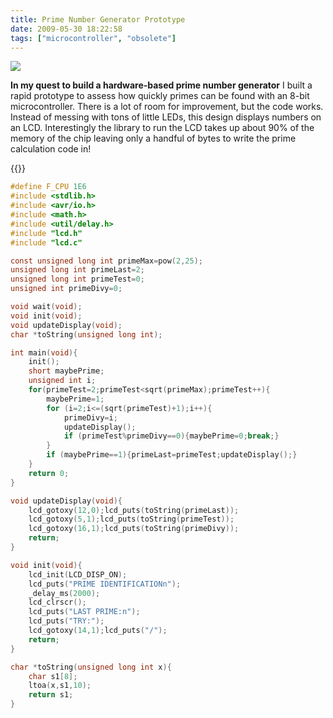 ```yaml
---
title: Prime Number Generator Prototype
date: 2009-05-30 18:22:58
tags: ["microcontroller", "obsolete"]
---
```




<div class="text-center img-border">

![](https://swharden.com/static/2009/05/30/img_1984.jpg)

</div>

__In my quest to build a hardware-based prime number generator__ I built a rapid prototype to assess how quickly primes can be found with an 8-bit microcontroller. There is a lot of room for improvement, but the code works. Instead of messing with tons of little LEDs, this design displays numbers on an LCD. Interestingly the library to run the LCD takes up about 90% of the memory of the chip leaving only a handful of bytes to write the prime calculation code in!

<div class="text-center img-border">

{{<youtube F5IkXSKWwXQ>}}

</div>

```c
#define F_CPU 1E6
#include <stdlib.h>
#include <avr/io.h>
#include <math.h>
#include <util/delay.h>
#include "lcd.h"
#include "lcd.c"

const unsigned long int primeMax=pow(2,25);
unsigned long int primeLast=2;
unsigned long int primeTest=0;
unsigned int primeDivy=0;

void wait(void);
void init(void);
void updateDisplay(void);
char *toString(unsigned long int);

int main(void){
    init();
    short maybePrime;
    unsigned int i;
    for(primeTest=2;primeTest<sqrt(primeMax);primeTest++){
        maybePrime=1;
        for (i=2;i<=(sqrt(primeTest)+1);i++){
            primeDivy=i;
            updateDisplay();
            if (primeTest%primeDivy==0){maybePrime=0;break;}
        }
        if (maybePrime==1){primeLast=primeTest;updateDisplay();}
    }
    return 0;
}

void updateDisplay(void){
    lcd_gotoxy(12,0);lcd_puts(toString(primeLast));
    lcd_gotoxy(5,1);lcd_puts(toString(primeTest));
    lcd_gotoxy(16,1);lcd_puts(toString(primeDivy));
    return;
}

void init(void){
    lcd_init(LCD_DISP_ON);
    lcd_puts("PRIME IDENTIFICATIONn");
    _delay_ms(2000);
    lcd_clrscr();
    lcd_puts("LAST PRIME:n");
    lcd_puts("TRY:");
    lcd_gotoxy(14,1);lcd_puts("/");
    return;
}

char *toString(unsigned long int x){
    char s1[8];
    ltoa(x,s1,10);
    return s1;
}
```

